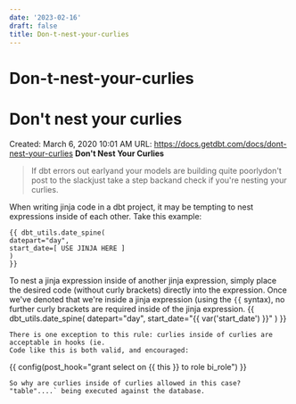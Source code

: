 ```yaml
---
date: '2023-02-16'
draft: false
title: Don-t-nest-your-curlies
---
```


# Don-t-nest-your-curlies

# Don't nest your curlies
Created: March 6, 2020 10:01 AM
URL: https://docs.getdbt.com/docs/dont-nest-your-curlies
**Don't Nest Your Curlies**
> If dbt errors out earlyand your models are building quite poorlydon't post to the slackjust take a step backand check if you're nesting your curlies.
>
When writing jinja code in a dbt project, it may be tempting to nest expressions inside of each other.
Take this example:
```
{{ dbt_utils.date_spine(
datepart="day",
start_date=[ USE JINJA HERE ]
)
}}
```
To nest a jinja expression inside of another jinja expression, simply place the desired code (without curly brackets) directly into the expression.
Once we've denoted that we're inside a jinja expression (using the `{{` syntax), no further curly brackets are required inside of the jinja expression.
{{ dbt_utils.date_spine(
datepart="day",
start_date="{{ var('start_date') }}"
)
}}
```
There is one exception to this rule: curlies inside of curlies are acceptable in hooks (ie.
Code like this is both valid, and encouraged:
```
{{ config(post_hook="grant select on {{ this }} to role bi_role") }}
```
So why are curlies inside of curlies allowed in this case?
"table"....` being executed against the database.
